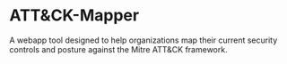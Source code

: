 # ATT&CK-Mapper
A webapp tool designed to help organizations map their current security controls and posture against the Mitre ATT&amp;CK framework.
